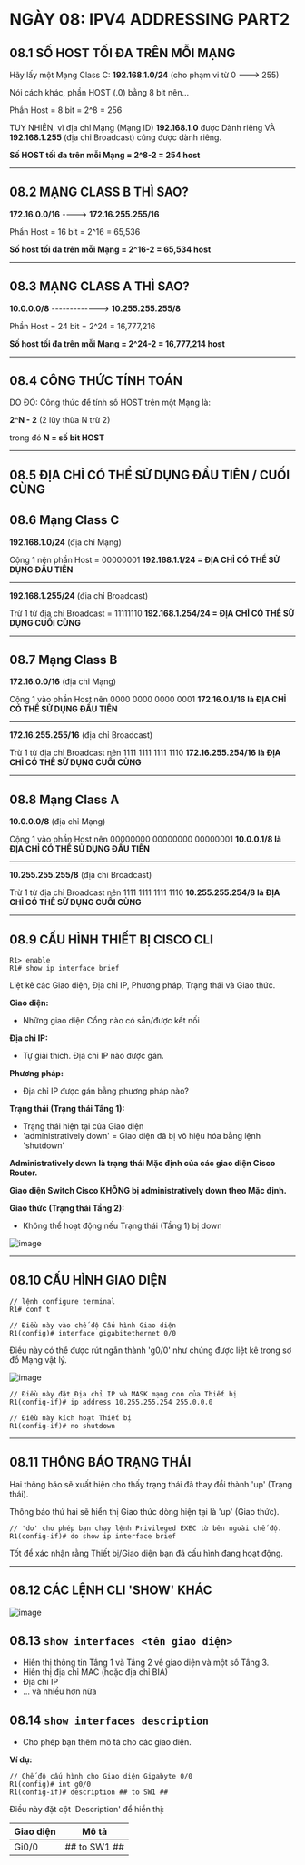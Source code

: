 # NGÀY 08: IPV4 ADDRESSING PART2

## 08.1 SỐ HOST TỐI ĐA TRÊN MỖI MẠNG
Hãy lấy một Mạng Class C:
**192.168.1.0/24** (cho phạm vi từ 0 ---> 255)

Nói cách khác, phần HOST (.0) bằng 8 bit nên...

Phần Host = 8 bit = 2^8 = 256

TUY NHIÊN, vì địa chỉ Mạng (Mạng ID) **192.168.1.0** được Dành riêng VÀ **192.168.1.255** (địa chỉ Broadcast) cũng được dành riêng.

**Số HOST tối đa trên mỗi Mạng = 2^8-2 = 254 host**

- --

## 08.2 MẠNG CLASS B THÌ SAO?
**172.16.0.0/16** ----> **172.16.255.255/16**

Phần Host = 16 bit = 2^16 = 65,536

**Số host tối đa trên mỗi Mạng = 2^16-2 = 65,534 host**

- --

## 08.3 MẠNG CLASS A THÌ SAO?
**10.0.0.0/8** -------------> **10.255.255.255/8**

Phần Host = 24 bit = 2^24 = 16,777,216

**Số host tối đa trên mỗi Mạng = 2^24-2 = 16,777,214 host**

- --

## 08.4 CÔNG THỨC TÍNH TOÁN
DO ĐÓ: Công thức để tính số HOST trên một Mạng là:

**2^N - 2** (2 lũy thừa N trừ 2)

trong đó **N = số bit HOST**

- --

## 08.5 ĐỊA CHỈ CÓ THỂ SỬ DỤNG ĐẦU TIÊN / CUỐI CÙNG
## 08.6 Mạng Class C
**192.168.1.0/24** (địa chỉ Mạng)

Cộng 1 nên phần Host = 00000001
**192.168.1.1/24 = ĐỊA CHỈ CÓ THỂ SỬ DỤNG ĐẦU TIÊN**

- --

**192.168.1.255/24** (địa chỉ Broadcast)

Trừ 1 từ địa chỉ Broadcast = 11111110
**192.168.1.254/24 = ĐỊA CHỈ CÓ THỂ SỬ DỤNG CUỐI CÙNG**

- --

## 08.7 Mạng Class B
**172.16.0.0/16** (địa chỉ Mạng)

Cộng 1 vào phần Host nên 0000 0000 0000 0001
**172.16.0.1/16 là ĐỊA CHỈ CÓ THỂ SỬ DỤNG ĐẦU TIÊN**

- --

**172.16.255.255/16** (địa chỉ Broadcast)

Trừ 1 từ địa chỉ Broadcast nên 1111 1111 1111 1110
**172.16.255.254/16 là ĐỊA CHỈ CÓ THỂ SỬ DỤNG CUỐI CÙNG**

- --

## 08.8 Mạng Class A
**10.0.0.0/8** (địa chỉ Mạng)

Cộng 1 vào phần Host nên 00000000 00000000 00000001
**10.0.0.1/8 là ĐỊA CHỈ CÓ THỂ SỬ DỤNG ĐẦU TIÊN**

- --

**10.255.255.255/8** (địa chỉ Broadcast)

Trừ 1 từ địa chỉ Broadcast nên 1111 1111 1111 1110
**10.255.255.254/8 là ĐỊA CHỈ CÓ THỂ SỬ DỤNG CUỐI CÙNG**

- --

## 08.9 CẤU HÌNH THIẾT BỊ CISCO CLI
```
R1> enable
R1# show ip interface brief
```

Liệt kê các Giao diện, Địa chỉ IP, Phương pháp, Trạng thái và Giao thức.

**Giao diện:**
- Những giao diện Cổng nào có sẵn/được kết nối

**Địa chỉ IP:**
- Tự giải thích. Địa chỉ IP nào được gán.

**Phương pháp:**
- Địa chỉ IP được gán bằng phương pháp nào?

**Trạng thái (Trạng thái Tầng 1):**
- Trạng thái hiện tại của Giao diện
- 'administratively down' = Giao diện đã bị vô hiệu hóa bằng lệnh 'shutdown'

**Administratively down là trạng thái Mặc định của các giao diện Cisco Router.**

**Giao diện Switch Cisco KHÔNG bị administratively down theo Mặc định.**

**Giao thức (Trạng thái Tầng 2):**
- Không thể hoạt động nếu Trạng thái (Tầng 1) bị down

![image](https://github.com/psaumur/CCNA/assets/106411237/fa113ff0-a8ee-410b-ab3e-64684654cac6)

- --

## 08.10 CẤU HÌNH GIAO DIỆN
```
// lệnh configure terminal
R1# conf t

// Điều này vào chế độ Cấu hình Giao diện
R1(config)# interface gigabitethernet 0/0
```

Điều này có thể được rút ngắn thành 'g0/0' như chúng được liệt kê trong sơ đồ Mạng vật lý.

![image](https://github.com/psaumur/CCNA/assets/106411237/df83bf09-c391-45b7-b1b4-41db061b84f4)

```
// Điều này đặt Địa chỉ IP và MASK mạng con của Thiết bị
R1(config-if)# ip address 10.255.255.254 255.0.0.0

// Điều này kích hoạt Thiết bị
R1(config-if)# no shutdown
```

- --

## 08.11 THÔNG BÁO TRẠNG THÁI
Hai thông báo sẽ xuất hiện cho thấy trạng thái đã thay đổi thành 'up' (Trạng thái).

Thông báo thứ hai sẽ hiển thị Giao thức dòng hiện tại là 'up' (Giao thức).

```
// 'do' cho phép bạn chạy lệnh Privileged EXEC từ bên ngoài chế độ.
R1(config-if)# do show ip interface brief
```

Tốt để xác nhận rằng Thiết bị/Giao diện bạn đã cấu hình đang hoạt động.

- --

## 08.12 CÁC LỆNH CLI 'SHOW' KHÁC
![image](https://github.com/psaumur/CCNA/assets/106411237/bdc1152e-1946-4ddb-ae72-1e23b9c9defa)

## 08.13 `show interfaces <tên giao diện>`
- Hiển thị thông tin Tầng 1 và Tầng 2 về giao diện và một số Tầng 3.
- Hiển thị địa chỉ MAC (hoặc địa chỉ BIA)
- Địa chỉ IP
- ... và nhiều hơn nữa

## 08.14 `show interfaces description`
- Cho phép bạn thêm mô tả cho các giao diện.

**Ví dụ:**
```
// Chế độ cấu hình cho Giao diện Gigabyte 0/0
R1(config)# int g0/0
R1(config-if)# description ## to SW1 ##
```

Điều này đặt cột 'Description' để hiển thị:

| Giao diện | Mô tả |
|-----------|-------|
| Gi0/0     | ## to SW1 ## |